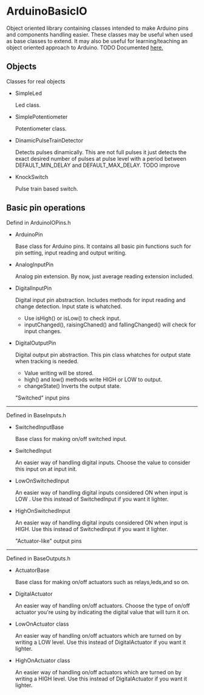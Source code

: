  ArduinoBasicIO
=================
 
Object oriented library containing classes intended to make Arduino pins and components handling easier. These classes may be useful when used as base classes to extend.
It may also be useful for learning/teaching an object oriented approach to Arduino.
TODO Documented <a href="https://github.com/stompp/ArduinoBasicIO">here.</a>


  Objects
-----------------------------------
Classes for real objects
* SimpleLed
  
  Led class.
  
* SimplePotentiometer
  
  Potentiometer class.

* DinamicPulseTrainDetector

  Detects pulses dinamically. This are not full pulses it just detects the exact desired number of pulses at pulse level with a period between DEFAULT_MIN_DELAY and DEFAULT_MAX_DELAY.
  TODO improve
  
* KnockSwitch
  
  Pulse train based switch. 
	
Basic pin operations
---------------------
Defind in ArduinoIOPins.h
* ArduinoPin 

  Base class for Arduino pins. It contains all basic pin functions such for pin setting, input reading and output writing.
 
* AnalogInputPin

  Analog pin extension. By now, just average reading extension included.
  
* DigitalInputPin

  Digital input pin abstraction. Includes methods for input reading and change detection. Input state is whatched.
  
  - Use isHigh() or isLow() to check input.
  - inputChanged(), raisingChaned() and fallingChanged() will check for input changes.
 
* DigitalOutputPin

  Digital output pin abstraction. This pin class whatches for output state when tracking is needed.
  
  - Value writing will be stored.
  - high() and low() methods write HIGH or LOW to output.
  - changeState() Inverts the output state.

  "Switched" input pins
-------------------------
Defined in BaseInputs.h

* SwitchedInputBase 
  
  Base class for making on/off switched input.
  
* SwitchedInput
  
  An easier way of handling digital inputs.	Choose the value to consider this input on at input init.
 
* LowOnSwitchedInput
  
  An easier way of handling digital inputs considered ON when input is LOW .
  Use this instead of SwitchedInput if you want it lighter.
 
* HighOnSwitchedInput
  
  An easier way of handling digital inputs considered ON when input is HIGH.
  Use this instead of SwitchedInput if you want it lighter.

 
  "Actuator-like" output pins
-----------------------------------
Defined in BaseOutputs.h
* ActuatorBase
  
  Base class for making on/off actuators such as relays,leds,and so on.
  
* DigitalActuator
  
  An easier way of handling on/off actuators. Choose the type of on/off actuator you're using by indicating the digital value that will turn it on.
 
* LowOnActuator class
  
  An easier way of handling on/off actuators which are turned on by writing a LOW level.
  Use this instead of DigitalActuator if you want it lighter.
 
* HighOnActuator class
  
  An easier way of handling on/off actuators which are turned on by writing a HIGH level. Use this instead of DigitalActuator if you want it lighter.
 





 
